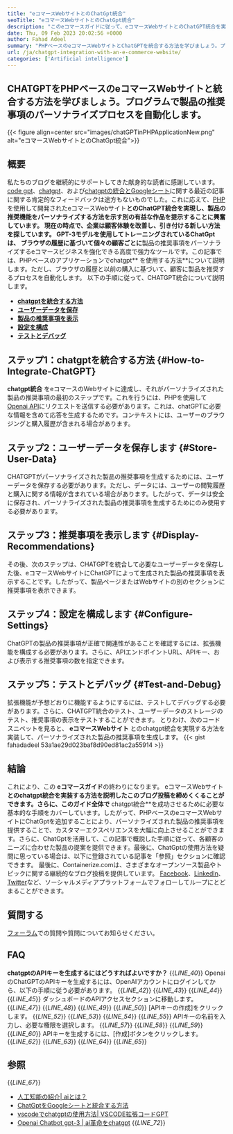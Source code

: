 ```yaml
---
title: "eコマースWebサイトとのChatGpt統合" 
seoTitle: "eコマースWebサイトとのChatGpt統合" 
description: "このeコマースガイドに従って、eコマースWebサイトとのChatGPT統合を実現する方法を学び、パーソナライズされた製品の推奨事項を作成します。" 
date: Thu, 09 Feb 2023 20:02:56 +0000
author: Fahad Adeel
summary: "PHPベースのeコマースWebサイトとChatGPTを統合する方法を学びましょう。プログラムで製品の推奨事項のパーソナライズプロセスを自動化します。" 
url: /ja/chatgpt-integration-with-an-e-commerce-website/
categories: ['Artificial intelligence']
---
```


## CHATGPTをPHPベースのeコマースWebサイトと統合する方法を学びましょう。プログラムで製品の推奨事項のパーソナライズプロセスを自動化します。

{{< figure align=center src="images/chatGPTinPHPApplicationNew.png" alt="eコマースWebサイトとのChatGpt統合">}}


## 概要
私たちのブログを継続的にサポートしてきた献身的な読者に感謝しています。 [code gpt][1]、[chatgpt][2]、および[chatgptの統合とGoogleシート][3]に関する最近の記事に関する肯定的なフィードバックは途方もないものでした。これに応えて、[PHP][4]を使用して開発されたeコマースWebサイト**とのChatGPT統合を実現し、製品の推奨機能をパーソナライズする方法を示す別の有益な作品を提示することに興奮しています。
現在の時点で、企業は顧客体験を改善し、引き付ける新しい方法を探しています。 GPT-3モデルを使用してトレーニングされているChatGptは、 **ブラウザの履歴**に基づいて個々の顧客ごとに**製品の推奨事項をパーソナライズするeコマースビジネスを強化できる高度で強力なツールです。この記事では、PHPベースのアプリケーションでchatgpt** を使用する方法**について説明します。ただし、ブラウザの履歴と以前の購入に基づいて、顧客に製品を推奨するプロセスを自動化します。
以下の手順に従って、CHATGPT統合について説明します。
* [ **chatgptを統合する方法** ][5]
* [ **ユーザーデータを保存** ][6]
* [ **製品の推奨事項を表示** ][7]
* [ **設定を構成** ][8]
* [ **テストとデバッグ** ][9]

## ステップ1：chatgptを統合する方法 {#How-to-Integrate-ChatGPT}

**chatgpt統合** をeコマースのWebサイトに達成し、それがパーソナライズされた製品の推奨事項の最初のステップです。これを行うには、PHPを使用して[Openai API][10]にリクエストを送信する必要があります。これは、chatGPTに必要な情報を含めて応答を生成するためです。コンテキストには、ユーザーのブラウジングと購入履歴が含まれる場合があります。

## ステップ2：ユーザーデータを保存します {#Store-User-Data}

CHATGPTがパーソナライズされた製品の推奨事項を生成するためには、ユーザーデータを保存する必要があります。ただし、データには、ユーザーの閲覧履歴と購入に関する情報が含まれている場合があります。したがって、データは安全に保存され、パーソナライズされた製品の推奨事項を生成するためにのみ使用する必要があります。

## ステップ3：推奨事項を表示します {#Display-Recommendations}

その後、次のステップは、CHATGPTを統合して必要なユーザーデータを保存した後、eコマースWebサイトにChatGPTによって生成された製品の推奨事項を表示することです。したがって、製品ページまたはWebサイトの別のセクションに推奨事項を表示できます。

## ステップ4：設定を構成します {#Configure-Settings}

ChatGPTの製品の推奨事項が正確で関連性があることを確認するには、拡張機能を構成する必要があります。さらに、APIエンドポイントURL、APIキー、および表示する推奨事項の数を指定できます。

## ステップ5：テストとデバッグ {#Test-and-Debug}

拡張機能が予想どおりに機能するようにするには、テストしてデバッグする必要があります。さらに、CHATGPT統合のテスト、ユーザーデータのストレージのテスト、推奨事項の表示をテストすることができます。
とりわけ、次のコードスニペットを見ると、 **eコマースWebサイト** とのchatgpt統合を実現する方法を実装して、パーソナライズされた製品の推奨事項を生成します。
{{< gist fahadadeel 53a1ae29d023baf8d90ed81ac2a55914 >}}

## 結論
これにより、この **eコマースガイド**の終わりになります。 eコマースWebサイト**とのchatgpt統合を実装する方法を説明したこのブログ投稿を締めくくることができます。さらに、このガイド全体で** chatgpt統合**を成功させるために必要な基本的な手順をカバーしています。したがって、PHPベースのeコマースWebサイトにChatGptを追加することにより、パーソナライズされた製品の推奨事項を提供することで、カスタマーエクスペリエンスを大幅に向上させることができます。さらに、ChatGptを活用して、この記事で概説した手順に従って、各顧客のニーズに合わせた製品の提案を提供できます。最後に、ChatGptの使用方法を疑問に思っている場合は、以下に登録されている記事を「参照」セクションに確認できます。
最後に、Containerize.comは、さまざまなオープンソース製品やトピックに関する継続的なブログ投稿を提供しています。 [Facebook][11]、[LinkedIn][12]、[Twitter][13]など、ソーシャルメディアプラットフォームでフォローしてループにとどまることができます。

## 質問する
[フォーラム][14]での質問や質問についてお知らせください。

## FAQ
**chatgptのAPIキーを生成するにはどうすればよいですか？** 
{{_LINE_40_}}
  OpenaiのChatGPTのAPIキーを生成するには、OpenAIアカウントにログインしてから、以下の手順に従う必要があります。
{{_LINE_42_}}
{{_LINE_43_}}
{{_LINE_44_}}
{{_LINE_45_}}
      ダッシュボードのAPIアクセスセクションに移動します。
{{_LINE_47_}}
{{_LINE_48_}}
{{_LINE_49_}}
{{_LINE_50_}}
      [APIキーの作成]をクリックします。
{{_LINE_52_}}
{{_LINE_53_}}
{{_LINE_54_}}
{{_LINE_55_}}
      APIキーの名前を入力し、必要な権限を選択します。
{{_LINE_57_}}
{{_LINE_58_}}
{{_LINE_59_}}
{{_LINE_60_}}
      APIキーを生成するには、[作成]ボタンをクリックします。
{{_LINE_62_}}
{{_LINE_63_}}
{{_LINE_64_}}
{{_LINE_65_}}

## 参照
{{_LINE_67_}}
  * [人工知能の紹介| aiとは？][15]
  * [ChatGptをGoogleシートと統合する方法][3]
  * [vscodeでchatgptの使用方法| VSCODE拡張コードGPT][1]
  * [Openai Chatbot gpt-3 | ai革命をchatgpt][2]
{{_LINE_72_}}



[1]: https://blog.containerize.com/artificial-intelligence/how-to-use-chatgpt-in-vscode-the-vscode-extension-codegpt/
[2]: https://blog.containerize.com/artificial-intelligence/what-is-openai-chatbot-gpt-3-chatgpt-an-ai-revolution/
[3]: https://blog.containerize.com/artificial-intelligence/integrate-chatgpt-with-google-sheets/
[4]: https://www.php.net/
[5]: #How-to-Integrate-ChatGPT
[6]: #Store-User-Data
[7]: #Display-Recommendations
[8]: #Configure-Settings
[9]: #Test-and-Debug
[10]: https://platform.openai.com/account/api-keys
[11]: https://web.facebook.com/containerize
[12]: https://www.linkedin.com/company/containerize/
[13]: https://twitter.com/containerize_co
[14]: https://forum.containerize.com/
[15]: https://blog.containerize.com/artificial-intelligence/an-introduction-to-artificial-intelligence-what-is-ai/
